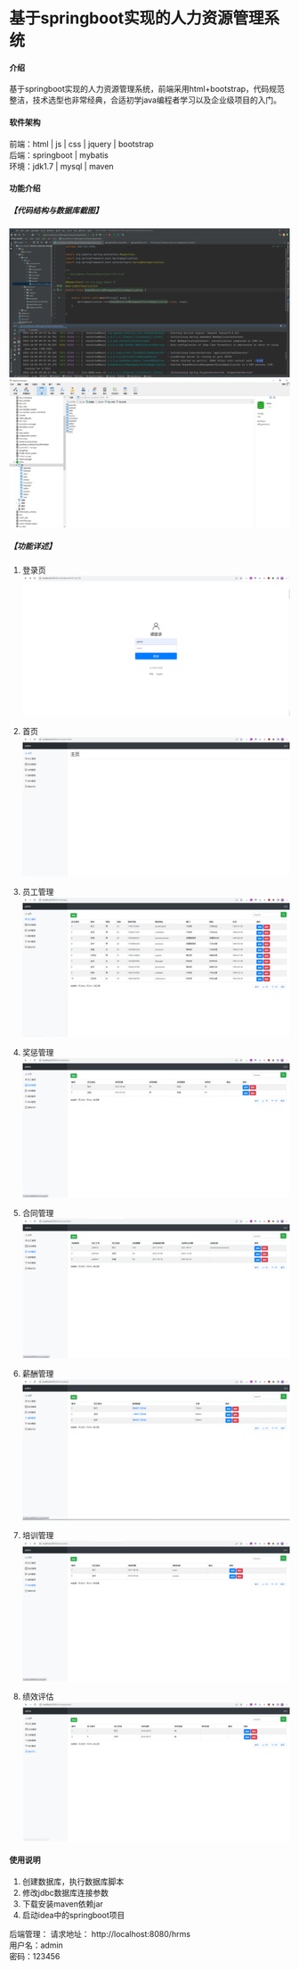 # 基于springboot实现的人力资源管理系统

#### 介绍
基于springboot实现的人力资源管理系统，前端采用html+bootstrap，代码规范整洁，技术选型也非常经典，合适初学java编程者学习以及企业级项目的入门。


#### 软件架构
前端：html | js | css | jquery | bootstrap  
后端：springboot | mybatis  
环境：jdk1.7 | mysql | maven           


#### 功能介绍
##### 【代码结构与数据库截图】
![输入图片说明](images/00.%20代码.jpg)  
![输入图片说明](images/00.%20数据库.jpg)  

##### 【功能详述】 
  01. 登录页
![输入图片说明](images/01.%20登录页.jpg)  
  
  02. 首页
![输入图片说明](images/02.%20首页.jpg)   
  
  03. 员工管理
![输入图片说明](images/03.%20员工管理.jpg)   
  
  04. 奖惩管理
![输入图片说明](images/04.%20奖惩管理.jpg)   
  
  05. 合同管理
![输入图片说明](images/05.%20合同管理.jpg)   
  
  06. 薪酬管理
![输入图片说明](images/06.%20薪酬管理.jpg)   
  
  07. 培训管理
![输入图片说明](images/07.%20培训管理.jpg)   
  
  08. 绩效评估
![输入图片说明](images/08.%20绩效评估.jpg)   


#### 使用说明
1. 创建数据库，执行数据库脚本  
2. 修改jdbc数据库连接参数  
3. 下载安装maven依赖jar  
4. 启动idea中的springboot项目    

后端管理： 
    请求地址： http://localhost:8080/hrms        
    用户名：admin    
    密码：123456      

